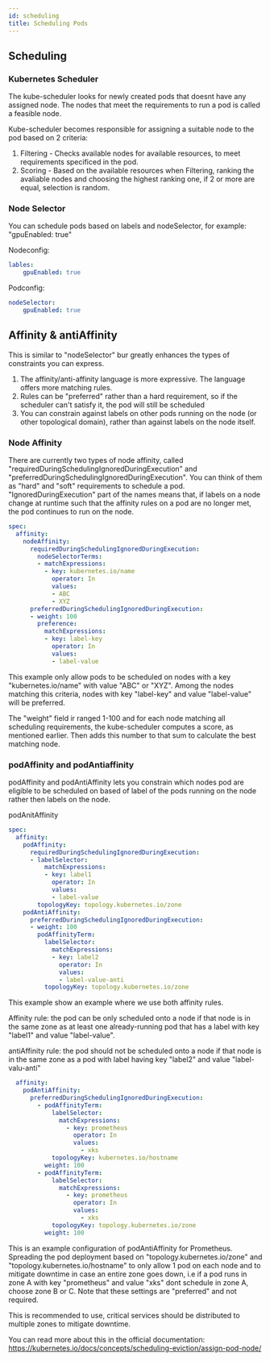 ```yaml
---
id: scheduling
title: Scheduling Pods
---
```


## Scheduling

### Kubernetes Scheduler

The kube-scheduler looks for newly created pods that doesnt have any assigned node. The nodes that meet the requirements to run a pod is called a feasible node.

 Kube-scheduler becomes responsible for assigning a suitable node to the pod based on 2 criteria:

1. Filtering - Checks available nodes for available resources, to meet requirements specificed in the pod.
2. Scoring - Based on the available resources when Filtering, ranking the avaliable nodes and choosing the highest ranking one, if 2 or more are equal, selection is random.

### Node Selector

You can schedule pods based on labels and nodeSelector, for example: "gpuEnabled: true"

Nodeconfig:

```yaml
lables:
    gpuEnabled: true
```

Podconfig:

```yaml
nodeSelector:
    gpuEnabled: true
```

## Affinity & antiAffinity

This is similar to "nodeSelector" bur greatly enhances the types of constraints you can express.

1. The affinity/anti-affinity language is more expressive. The language offers more matching rules.
2. Rules can be "preferred" rather than a hard requirement, so if the scheduler can't satisfy it, the pod will still be scheduled
3. You can constrain against labels on other pods running on the node (or other topological domain), rather than against labels on the node itself.

### Node Affinity

There are currently two types of node affinity, called "requiredDuringSchedulingIgnoredDuringExecution" and "preferredDuringSchedulingIgnoredDuringExecution". You can think of them as "hard" and "soft" requirements to schedule a pod. "IgnoredDuringExecution" part of the names means that, if labels on a node change at runtime such that the affinity rules on a pod are no longer met, the pod continues to run on the node.

```yaml
spec:
  affinity:
    nodeAffinity:
      requiredDuringSchedulingIgnoredDuringExecution:
        nodeSelectorTerms:
        - matchExpressions:
          - key: kubernetes.io/name
            operator: In
            values:
            - ABC
            - XYZ
      preferredDuringSchedulingIgnoredDuringExecution:
      - weight: 100
        preference:
          matchExpressions:
          - key: label-key
            operator: In
            values:
            - label-value
```

This example only allow pods to be scheduled on nodes with a key "kubernetes.io/name" with value "ABC" or "XYZ". Among the nodes matching this criteria, nodes with key "label-key" and value "label-value" will be preferred.

The "weight" field ir ranged 1-100 and for each node matching all scheduling requirements, the kube-scheduler computes a score, as mentioned earlier. Then adds this number to that sum to calculate the best matching node.

### podAffinity and podAntiaffinity

podAffinity and podAntiAffinity lets you constrain which nodes pod are eligible to be scheduled on based of label of the pods running on the node rather then labels on the node.

podAnitAffinity

```yaml
spec:
  affinity:
    podAffinity:
      requiredDuringSchedulingIgnoredDuringExecution:
      - labelSelector:
          matchExpressions:
          - key: label1
            operator: In
            values:
            - label-value
        topologyKey: topology.kubernetes.io/zone
    podAntiAffinity:
      preferredDuringSchedulingIgnoredDuringExecution:
      - weight: 100
        podAffinityTerm:
          labelSelector:
            matchExpressions:
            - key: label2
              operator: In
              values:
              - label-value-anti
          topologyKey: topology.kubernetes.io/zone
```

This example show an example where we use both affinity rules.

Affinity rule: the pod can be only scheduled onto a node if that node is in the same zone as at least one already-running pod that has a label with key "label1" and value "label-value".

antiAffinity rule: the pod should not be scheduled onto a node if that node is in the same zone as a pod with label having key "label2" and value "label-valu-anti"

```yaml
  affinity:
    podAntiAffinity:
      preferredDuringSchedulingIgnoredDuringExecution:
        - podAffinityTerm:
            labelSelector:
              matchExpressions:
                - key: prometheus
                  operator: In
                  values:
                    - xks
            topologyKey: kubernetes.io/hostname
          weight: 100
        - podAffinityTerm:
            labelSelector:
              matchExpressions:
                - key: prometheus
                  operator: In
                  values:
                    - xks
            topologyKey: topology.kubernetes.io/zone
          weight: 100
```

This is an example configuration of podAntiAffinity for Prometheus. Spreading the pod deployment based on "topology.kubernetes.io/zone" and "topology.kubernetes.io/hostname" to only allow 1 pod on each node and to mitigate downtime in case an entire zone goes down, i.e if a pod runs in zone A with key "prometheus" and value "xks" dont schedule in zone A, choose zone B or C. Note that these settings are "preferred" and not required.

This is recommended to use, critical services should be distributed to multiple zones to mitigate downtime.

You can read more about this in the official documentation: <https://kubernetes.io/docs/concepts/scheduling-eviction/assign-pod-node/>
